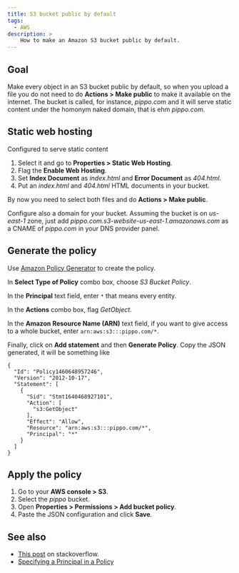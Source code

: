 ```yaml
---
title: S3 bucket public by default
tags:
  - AWS
description: >
    How to make an Amazon S3 bucket public by default.
---
```


## Goal

Make every object in an S3 bucket public by default, so when you upload a file
you do not need to do **Actions > Make public** to make it available on the
internet.
The bucket is called, for instance, *pippo.com* and it will serve static content
under the homonym naked domain, that is ehm *pippo.com*.

## Static web hosting

Configured to serve static content

1. Select it and go to **Properties > Static Web Hosting**.
2. Flag the **Enable Web Hosting**.
3. Set **Index Document** as *index.html* and **Error Document** as *404.html*.
4. Put an *index.html* and *404.html* HTML documents in your bucket.

By now you need to select both files and do **Actions > Make public**.

Configure also a domain for your bucket. Assuming the bucket is on *us-east-1*
zone, just add *pippo.com.s3-website-us-east-1.amazonaws.com* as a CNAME of
*pippo.com* in your DNS provider panel.

## Generate the policy

Use [Amazon Policy Generator](http://awspolicygen.s3.amazonaws.com/policygen.html) to create the policy.

In **Select Type of Policy** combo box, choose *S3 Bucket Policy*.

In the **Principal** text field, enter `*` that means every entity.

In the **Actions** combo box, flag *GetObject*.

In the **Amazon Resource Name (ARN)** text field, if you want to give access to a whole bucket, enter `arn:aws:s3:::pippo.com/*`.

Finally, click on **Add statement** and then **Generate Policy**.
Copy the JSON generated, it will be something like

```
{
  "Id": "Policy1460648957246",
  "Version": "2012-10-17",
  "Statement": [
    {
      "Sid": "Stmt1640468927101",
      "Action": [
        "s3:GetObject"
      ],
      "Effect": "Allow",
      "Resource": "arn:aws:s3:::pippo.com/*",
      "Principal": "*"
    }
  ]
}
```

## Apply the policy

1. Go to your **AWS console > S3**.
2. Select the *pippo* bucket.
3. Open **Properties > Permissions > Add bucket policy**.
4. Paste the JSON configuration and click **Save**.

## See also

* [This post][1] on stackoverflow.
* [Specifying a Principal in a Policy][2]

[1]: http://stackoverflow.com/questions/19176926/how-to-make-all-objects-in-aws-s3-bucket-public-by-default "How to make all Objects in AWS S3 bucket public by default?"
[2]: http://docs.aws.amazon.com/AmazonS3/latest/dev/s3-bucket-user-policy-specifying-principal-intro.html "Specifying a Principal in a Policy"

